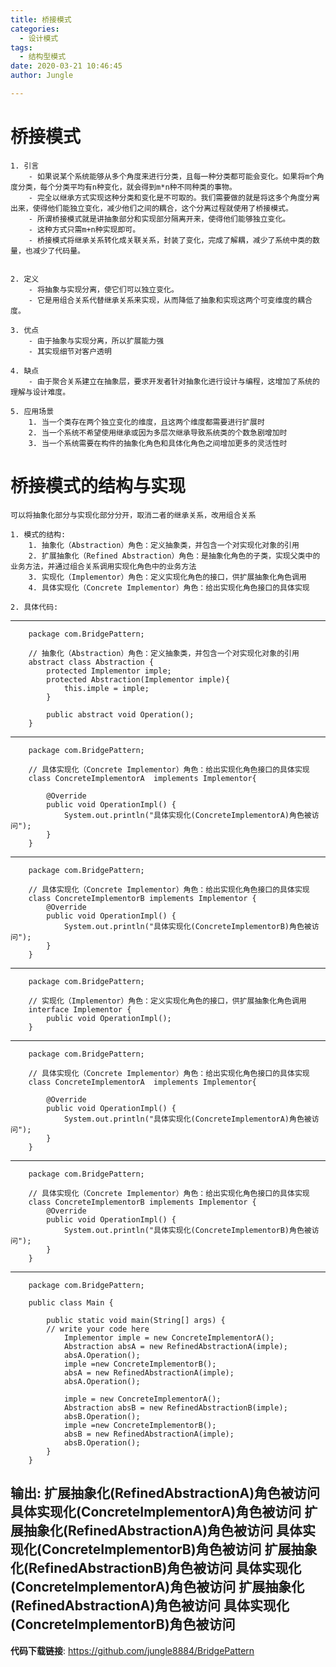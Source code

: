 ```yaml
---
title: 桥接模式
categories:
  - 设计模式
tags:
  - 结构型模式
date: 2020-03-21 10:46:45
author: Jungle

---
```


# 桥接模式 #
	
	
	1. 引言
		- 如果说某个系统能够从多个角度来进行分类，且每一种分类都可能会变化。如果将m个角度分类，每个分类平均有n种变化，就会得到m*n种不同种类的事物。
		- 完全以继承方式实现这种分类和变化是不可取的。我们需要做的就是将这多个角度分离出来，使得他们能独立变化，减少他们之间的耦合，这个分离过程就使用了桥接模式。
		- 所谓桥接模式就是讲抽象部分和实现部分隔离开来，使得他们能够独立变化。
		- 这种方式只需m+n种实现即可。
		- 桥接模式将继承关系转化成关联关系，封装了变化，完成了解耦，减少了系统中类的数量，也减少了代码量。


	2. 定义 
		- 将抽象与实现分离，使它们可以独立变化。
		- 它是用组合关系代替继承关系来实现，从而降低了抽象和实现这两个可变维度的耦合度。
	
	3. 优点
		- 由于抽象与实现分离，所以扩展能力强
		- 其实现细节对客户透明

	4. 缺点
		- 由于聚合关系建立在抽象层，要求开发者针对抽象化进行设计与编程，这增加了系统的理解与设计难度。

	5. 应用场景
		1. 当一个类存在两个独立变化的维度，且这两个维度都需要进行扩展时
		2. 当一个系统不希望使用继承或因为多层次继承导致系统类的个数急剧增加时
		3. 当一个系统需要在构件的抽象化角色和具体化角色之间增加更多的灵活性时


# 桥接模式的结构与实现 #

	可以将抽象化部分与实现化部分分开，取消二者的继承关系，改用组合关系
	
	1. 模式的结构:
		1. 抽象化（Abstraction）角色：定义抽象类，并包含一个对实现化对象的引用
		2. 扩展抽象化（Refined Abstraction）角色：是抽象化角色的子类，实现父类中的业务方法，并通过组合关系调用实现化角色中的业务方法
		3. 实现化（Implementor）角色：定义实现化角色的接口，供扩展抽象化角色调用
		4. 具体实现化（Concrete Implementor）角色：给出实现化角色接口的具体实现
	
	2. 具体代码:
	
----------
		package com.BridgePattern;
		
		// 抽象化（Abstraction）角色：定义抽象类，并包含一个对实现化对象的引用
		abstract class Abstraction {
		    protected Implementor imple;
		    protected Abstraction(Implementor imple){
		        this.imple = imple;
		    }
		
		    public abstract void Operation();
		}

----------
		package com.BridgePattern;

		// 具体实现化（Concrete Implementor）角色：给出实现化角色接口的具体实现
		class ConcreteImplementorA  implements Implementor{
		
		    @Override
		    public void OperationImpl() {
		        System.out.println("具体实现化(ConcreteImplementorA)角色被访问");
		    }
		}

----------
		package com.BridgePattern;
		
		// 具体实现化（Concrete Implementor）角色：给出实现化角色接口的具体实现
		class ConcreteImplementorB implements Implementor {
		    @Override
		    public void OperationImpl() {
		        System.out.println("具体实现化(ConcreteImplementorB)角色被访问");
		    }
		}


----------
		package com.BridgePattern;

		// 实现化（Implementor）角色：定义实现化角色的接口，供扩展抽象化角色调用
		interface Implementor {
		    public void OperationImpl();
		}

----------
		package com.BridgePattern;
		
		// 具体实现化（Concrete Implementor）角色：给出实现化角色接口的具体实现
		class ConcreteImplementorA  implements Implementor{
		
		    @Override
		    public void OperationImpl() {
		        System.out.println("具体实现化(ConcreteImplementorA)角色被访问");
		    }
		}

----------
		package com.BridgePattern;
		
		// 具体实现化（Concrete Implementor）角色：给出实现化角色接口的具体实现
		class ConcreteImplementorB implements Implementor {
		    @Override
		    public void OperationImpl() {
		        System.out.println("具体实现化(ConcreteImplementorB)角色被访问");
		    }
		}

----------
		package com.BridgePattern;
		
		public class Main {
		
		    public static void main(String[] args) {
			// write your code here
		        Implementor imple = new ConcreteImplementorA();
		        Abstraction absA = new RefinedAbstractionA(imple);
		        absA.Operation();
		        imple =new ConcreteImplementorB();
		        absA = new RefinedAbstractionA(imple);
		        absA.Operation();
		
		        imple = new ConcreteImplementorA();
		        Abstraction absB = new RefinedAbstractionB(imple);
		        absB.Operation();
		        imple =new ConcreteImplementorB();
		        absB = new RefinedAbstractionA(imple);
		        absB.Operation();
		    }
		}

输出:
		扩展抽象化(RefinedAbstractionA)角色被访问
		具体实现化(ConcreteImplementorA)角色被访问
		扩展抽象化(RefinedAbstractionA)角色被访问
		具体实现化(ConcreteImplementorB)角色被访问
		扩展抽象化(RefinedAbstractionB)角色被访问
		具体实现化(ConcreteImplementorA)角色被访问
		扩展抽象化(RefinedAbstractionA)角色被访问
		具体实现化(ConcreteImplementorB)角色被访问
----------
**代码下载链接**: https://github.com/jungle8884/BridgePattern